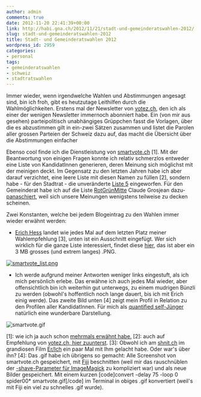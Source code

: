 ```yaml
---
author: admin
comments: true
date: 2012-11-20 22:41:39+00:00
link: http://habi.gna.ch/2012/11/21/stadt-und-gemeinderatswahlen-2012/
slug: stadt-und-gemeinderatswahlen-2012
title: Stadt- und Gemeinderatswahlen 2012
wordpress_id: 2959
categories:
- personal
tags:
- gemeinderatswahlen
- schweiz
- stadtratswahlen
---
```


Immer wieder, wenn irgendwelche Wahlen und Abstimmungen angesagt sind, bin ich froh, gibt es heutzutage Leithilfen durch die Wahlmöglichkeiten. Erstens mal der Newsletter von [votez.ch](http://votez.ch), den ich als einer der wenigen Newsletter immernoch abonniert habe. Ein (von mir aus gesehen) parteipolitisch unabhängiges Grüppchen fasst die Vorlagen, über die es abzustimmen gilt in ein-zwei Sätzen zusammen und listet die Parolen aller grossen Parteien der Schweiz dazu auf, das macht die Übersicht über die Abstimmungen einfacher




Ebenso cool finde ich die Dienstleistung von [smartvote.ch](http://smartvote.ch/) [1]. Mit der Beantwortung von einigen Fragen konnte ich relativ schmerzlos entweder eine Liste von KandidatInnen generieren, deren Meinung sich möglichst mit der meinigen deckt. Im Gegensatz zu den letzten Jahren habe ich aber darauf verzichtet, eine leere Liste mit diesen Namen zu füllen [2], sondern habe - für den Stadtrat - die unveränderte [Liste 5](http://habi.gna.ch/wp-content/uploads/2012/11/smartvote-sr.pdf) eingeworfen. Für den Gemeinderat habe ich auf die Liste [RotGrünMitte](http://habi.gna.ch/wp-content/uploads/2012/11/smartvote-gr.pdf) Claude Grosjean dazu-[panaschiert](http://de.wikipedia.org/wiki/Panaschieren), weil sich unsere Meinungen wenigstens teilweise zu decken scheinen.




Zwei Konstanten, welche bei jedem Blogeintrag zu den Wahlen immer wieder erwähnt werden:





  
  * [Erich Hess](http://www.erichhess.ch) landet wie jedes Mal auf dem letzten Platz meiner Wahlempfehlung [3], unten ist ein Ausschnitt eingefügt. Wer sich wirklich für die ganze Liste interessiert, findet diese [hier](http://habi.gna.ch/wp-content/uploads/2012/11/smartvote_list_full.png), das ist aber ein 3 MB grosses (und extrem langes) .PNG.

[![smartvote_list.png](http://habi.gna.ch/wp-content/uploads/2012/11/smartvote_list-tm.jpg)](http://habi.gna.ch/wp-content/uploads/2012/11/smartvote_list.png)
  

  
  * Ich werde aufgrund meiner Antworten weniger links eingestuft, als ich mich persönlich erlebe. Das erwähne ich auch jedes Mal wieder, aber offensichtlich bin ich weiterhin gut unterwegs, zu einem mudrigen Bünzli zu werden (obwohl's hoffentlich noch lange dauert, bis ich mit Erich einig werde). Das zweite Bild unten [4] zeigt mein Profil in Relation zu den Profilen aller KandidatInnen. Für mich als [quantified self-Jünger](http://quantifiedself.com) natürlich eine wunderbare Darstellung.








![smartvote.gif](http://habi.gna.ch/wp-content/uploads/2012/11/smartvote.gif)


  


[1]: wie ich ja auch schon [mehrmals erwähnt habe.](http://habi.gna.ch/?s=smartvote)
[2]: auch auf Empfehlung von [votez.ch, hier zuunterst](http://votez.ch/pour/bern.html).
[3]: Obwohl ich am [shnit.ch](http://ch.shnit.org/de/) im grandiosen Film [Er/Ich](http://www.bernerzeitung.ch/kultur/kino/Eigentlich-hasst-sie-Erich-Hess/story/24636070) ein paar Mal mit Ihm gelacht habe. Oder war's über ihn?
[4]: Das .gif habe ich übrigens so gemacht: Alle Screenshot von smartvote.ch gespeichert, mit [Fiji](http://fiji.sc) beschnitten (weil mir das rauschnüblen der [-shave-Parameter für ImageMagick](http://www.imagemagick.org/Usage/crop/#shave) zu kompliziert war) und als neue Bilder gespeichert. Mit einem kurzen [code]convert -delay 75 -loop 0 spider00* smartvote.gif[/code] im Terminal in obiges .gif konvertiert (weil's mit Fiji ein viel zu schnelles .gif wurde).
